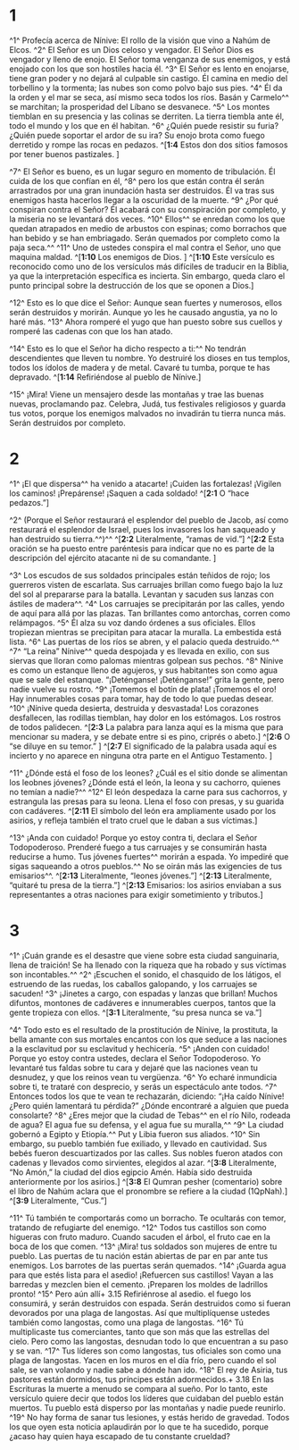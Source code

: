 # 1 
^1^ Profecía acerca de Nínive: El rollo de la visión que vino a Nahúm de Elcos. ^2^ El Señor es un Dios celoso y vengador. El Señor Dios es vengador y lleno de enojo. El Señor toma venganza de sus enemigos, y está enojado con los que son hostiles hacia él. ^3^ El Señor es lento en enojarse, tiene gran poder y no dejará al culpable sin castigo. Él camina en medio del torbellino y la tormenta; las nubes son como polvo bajo sus pies. ^4^ Él da la orden y el mar se seca, así mismo seca todos los ríos. Basán y Carmelo^^ se marchitan; la prosperidad del Líbano se desvanece. ^5^ Los montes tiemblan en su presencia y las colinas se derriten. La tierra tiembla ante él, todo el mundo y los que en él habitan. ^6^ ¿Quién puede resistir su furia? ¿Quién puede soportar el ardor de su ira? Su enojo brota como fuego derretido y rompe las rocas en pedazos. 
^[**1:4** Estos don dos sitios famosos por tener buenos pastizales. ]

^7^ El Señor es bueno, es un lugar seguro en momento de tribulación. Él cuida de los que confían en él, ^8^ pero los que están contra él serán arrastrados por una gran inundación hasta ser destruidos. Él va tras sus enemigos hasta hacerlos llegar a la oscuridad de la muerte. ^9^ ¿Por qué conspiran contra el Señor? Él acabará con su conspiración por completo, y la miseria no se levantará dos veces. ^10^ Ellos^^ se enredan como los que quedan atrapados en medio de arbustos con espinas; como borrachos que han bebido y se han embriagado. Serán quemados por completo como la paja seca.^^ ^11^ Uno de ustedes conspira el mal contra el Señor, uno que maquina maldad. 
^[**1:10** Los enemigos de Dios. ]
^[**1:10** Este versículo es reconocido como uno de los versículos más difíciles de traducir en la Biblia, ya que la interpretación específica es incierta. Sin embargo, queda claro el punto principal sobre la destrucción de los que se oponen a Dios.]

^12^ Esto es lo que dice el Señor: Aunque sean fuertes y numerosos, ellos serán destruidos y morirán. Aunque yo les he causado angustia, ya no lo haré más. ^13^ Ahora romperé el yugo que han puesto sobre sus cuellos y romperé las cadenas con que los han atado. 

^14^ Esto es lo que el Señor ha dicho respecto a ti:^^ No tendrán descendientes que lleven tu nombre. Yo destruiré los dioses en tus templos, todos los ídolos de madera y de metal. Cavaré tu tumba, porque te has depravado. 
^[**1:14** Refiriéndose al pueblo de Nínive.]

^15^ ¡Mira! Viene un mensajero desde las montañas y trae las buenas nuevas, proclamando paz. Celebra, Judá, tus festivales religiosos y guarda tus votos, porque los enemigos malvados no invadirán tu tierra nunca más. Serán destruidos por completo. 

# 2 
^1^ ¡El que dispersa^^ ha venido a atacarte! ¡Cuiden las fortalezas! ¡Vigilen los caminos! ¡Prepárense! ¡Saquen a cada soldado! 
^[**2:1** O “hace pedazos.”]

^2^ (Porque el Señor restaurará el esplendor del pueblo de Jacob, así como restaurará el esplendor de Israel, pues los invasores los han saqueado y han destruido su tierra.^^)^^ 
^[**2:2** Literalmente, “ramas de vid.”]
^[**2:2** Esta oración se ha puesto entre paréntesis para indicar que no es parte de la descripción del ejército atacante ni de su comandante. ]

^3^ Los escudos de sus soldados principales están teñidos de rojo; los guerreros visten de escarlata. Sus carruajes brillan como fuego bajo la luz del sol al prepararse para la batalla. Levantan y sacuden sus lanzas con ástiles de madera^^. ^4^ Los carruajes se precipitarán por las calles, yendo de aquí para allá por las plazas. Tan brillantes como antorchas, corren como relámpagos. ^5^ Él alza su voz dando órdenes a sus oficiales. Ellos tropiezan mientras se precipitan para atacar la muralla. La embestida está lista. ^6^ Las puertas de los ríos se abren, y el palacio queda destruido.^^ ^7^ “La reina” Nínive^^ queda despojada y es llevada en exilio, con sus siervas que lloran como palomas mientras golpean sus pechos. ^8^ Nínive es como un estanque lleno de agujeros, y sus habitantes son como agua que se sale del estanque. “¡Deténganse! ¡Deténganse!” grita la gente, pero nadie vuelve su rostro. ^9^ ¡Tomemos el botín de plata! ¡Tomemos el oro! Hay innumerables cosas para tomar, hay de todo lo que puedas desear. ^10^ ¡Nínive queda desierta, destruida y desvastada! Los corazones desfallecen, las rodillas tiemblan, hay dolor en los estómagos. Los rostros de todos palidecen. 
^[**2:3** La palabra para lanza aquí es la misma que para mencionar su madera, y se debate entre si es pino, criprés o abeto.]
^[**2:6** O “se diluye en su temor.” ]
^[**2:7** El significado de la palabra usada aquí es incierto y no aparece en ninguna otra parte en el Antiguo Testamento. ]

^11^ ¿Dónde está el foso de los leones? ¿Cuál es el sitio donde se alimentan los leobnes jóvenes? ¿Dónde está el león, la leona y su cachorro, quienes no temían a nadie?^^ ^12^ El león despedaza la carne para sus cachorros, y estrangula las presas para su leona. Llena el foso con presas, y su guarida con cadáveres. 
^[**2:11** El símbolo del león era ampliamente usado por los asirios, y refleja también el trato cruel que le daban a sus víctimas.]

^13^ ¡Anda con cuidado! Porque yo estoy contra ti, declara el Señor Todopoderoso. Prenderé fuego a tus carruajes y se consumirán hasta reducirse a humo. Tus jóvenes fuertes^^ morirán a espada. Yo impediré que sigas saqueando a otros pueblos.^^ No se oirán más las exigencies de tus emisarios^^.
^[**2:13** Literalmente, “leones jóvenes.”]
^[**2:13** Literalmente, “quitaré tu presa de la tierra.”]
^[**2:13** Emisarios: los asirios enviaban a sus representantes a otras naciones para exigir sometimiento y tributos.] 

# 3 
^1^ ¡Cuán grande es el desastre que viene sobre esta ciudad sanguinaria, llena de traición! Se ha llenado con la riqueza que ha robado y sus víctimas son incontables.^^ ^2^ ¡Escuchen el sonido, el chasquido de los látigos, el estruendo de las ruedas, los caballos galopando, y los carruajes se sacuden! ^3^ ¡Jinetes a cargo, con espadas y lanzas que brillan! Muchos difuntos, montones de cadáveres e innumerables cuerpos, tantos que la gente tropieza con ellos. 
^[**3:1** Literalmente, “su presa nunca se va.”]

^4^ Todo esto es el resultado de la prostitución de Nínive, la prostituta, la bella amante con sus mortales encantos con los que seduce a las naciones a la esclavitud por su esclavitud y hechicería. ^5^ ¡Anden con cuidado! Porque yo estoy contra ustedes, declara el Señor Todopoderoso. Yo levantaré tus faldas sobre tu cara y dejaré que las naciones vean tu desnudez, y que los reinos vean tu vergüenza. ^6^ Yo echaré inmundicia sobre ti, te trataré con desprecio, y serás un espectáculo ante todos. ^7^ Entonces todos los que te vean te rechazarán, diciendo: “¡Ha caído Nínive! ¿Pero quién lamentará tu pérdida?” ¿Dónde encontraré a alguien que pueda consolarte? ^8^ ¿Eres mejor que la ciudad de Tebas^^ en el río Nilo, rodeada de agua? El agua fue su defensa, y el agua fue su muralla,^^ ^9^ La ciudad gobernó a Egipto y Etiopía.^^ Put y Libia fueron sus aliados. ^10^ Sin embargo, su pueblo también fue exiliado, y llevado en cautividad. Sus bebés fueron descuartizados por las calles. Sus nobles fueron atados con cadenas y llevados como sirvientes, elegidos al azar. 
^[**3:8** Literalmente, “No Amón,” la ciudad del dios egipcio Amén. Había sido destruida anteriormente por los asirios.]
^[**3:8** El Qumran pesher (comentario) sobre el libro de Nahúm aclara que el pronombre se refiere a la ciudad (1QpNah).]
^[**3:9** Literalmente, “Cus.”]

^11^ Tú también te comportarás como un borracho. Te ocultarás con temor, tratando de refugiarte del enemigo. ^12^ Todos tus castillos son como higueras con fruto maduro. Cuando sacuden el árbol, el fruto cae en la boca de los que comen. ^13^ ¡Mira! tus soldados son mujeres de entre tu pueblo. Las puertas de tu nación están abiertas de par en par ante tus enemigos. Los barrotes de las puertas serán quemados. ^14^ ¡Guarda agua para que estés lista para el asedio! ¡Refuercen sus castillos! Vayan a las barredas y mezclen bien el cemento. ¡Preparen los moldes de ladrillos pronto! ^15^ Pero aún allí+ 3.15 Refiriénrose al asedio. el fuego los consumirá, y serán destruidos con espada. Serán destruidos como si fueran devorados por una plaga de langostas. Así que multiplíquense ustedes también como langostas, como una plaga de langostas. ^16^ Tú multiplicaste tus comerciantes, tanto que son más que las estrellas del cielo. Pero como las langostas, desnudan todo lo que encuentran a su paso y se van. ^17^ Tus líderes son como langostas, tus oficiales son como una plaga de langostas. Yacen en los muros en el día frío, pero cuando el sol sale, se van volando y nadie sabe a dónde han ido. ^18^ El rey de Asiria, tus pastores están dormidos, tus príncipes están adormecidos.+ 3.18 En las Escrituras la muerte a menudo se compara al sueño. Por lo tanto, este versículo quiere decir que todos los líderes que cuidaban del pueblo están muertos. Tu pueblo está disperso por las montañas y nadie puede reunirlo. ^19^ No hay forma de sanar tus lesiones, y estás herido de gravedad. Todos los que oyen esta noticia aplaudirán por lo que te ha sucedido, porque ¿acaso hay quien haya escapado de tu constante crueldad? 